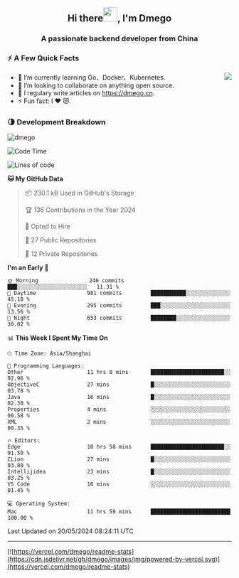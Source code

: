 <h2 align="center">Hi there<img src="https://cdn.jsdelivr.net/gh/dmego/images/img/Hi.gif" height="32" />, I'm Dmego </h2>
<h3 align="center">A passionate backend developer from China</h3>

### ⚡️ A Few Quick Facts

<img align="right" src="https://readme-stats-dmego.vercel.app/api?username=dmego&show_icons=true&icon_color=1573B3&hide_title=true&text_color=718096&bg_color=00000000&hide_border=true"/>

<ul>
    <li> 🌱 I’m currently learning Go、Docker、Kubernetes.</li>
    <li> 👯 I’m looking to collaborate on anything open source.</li>
    <li> 📝 I regulary write articles on <a href="https://dmego.cn">https://dmego.cn</a>.</li>
    <li> ⚡ Fun fact: I ❤️ 😻.</li>
</ul>

### 🌗 Development Breakdown

<img src="https://komarev.com/ghpvc/?username=dmego" alt="dmego" />

<!--START_SECTION:waka-->
![Code Time](http://img.shields.io/badge/Code%20Time-2%2C742%20hrs%2055%20mins-blue)

![Lines of code](https://img.shields.io/badge/From%20Hello%20World%20I%27ve%20Written-688.9%20thousand%20lines%20of%20code-blue)

**🐱 My GitHub Data** 

> 📦 230.1 kB Used in GitHub's Storage 
 > 
> 🏆 136 Contributions in the Year 2024
 > 
> 💼 Opted to Hire
 > 
> 📜 27 Public Repositories 
 > 
> 🔑 12 Private Repositories 
 > 
**I'm an Early 🐤** 

```text
🌞 Morning                246 commits         ███░░░░░░░░░░░░░░░░░░░░░░   11.31 % 
🌆 Daytime                981 commits         ███████████░░░░░░░░░░░░░░   45.10 % 
🌃 Evening                295 commits         ███░░░░░░░░░░░░░░░░░░░░░░   13.56 % 
🌙 Night                  653 commits         ████████░░░░░░░░░░░░░░░░░   30.02 % 
```


📊 **This Week I Spent My Time On** 

```text
🕑︎ Time Zone: Asia/Shanghai

💬 Programming Languages: 
Other                    11 hrs 8 mins       ███████████████████████░░   92.96 % 
ObjectiveC               27 mins             █░░░░░░░░░░░░░░░░░░░░░░░░   03.78 % 
Java                     16 mins             █░░░░░░░░░░░░░░░░░░░░░░░░   02.30 % 
Properties               4 mins              ░░░░░░░░░░░░░░░░░░░░░░░░░   00.58 % 
XML                      2 mins              ░░░░░░░░░░░░░░░░░░░░░░░░░   00.35 % 

🔥 Editors: 
Edge                     10 hrs 58 mins      ███████████████████████░░   91.50 % 
CLion                    27 mins             █░░░░░░░░░░░░░░░░░░░░░░░░   03.80 % 
Intellijidea             23 mins             █░░░░░░░░░░░░░░░░░░░░░░░░   03.25 % 
VS Code                  10 mins             ░░░░░░░░░░░░░░░░░░░░░░░░░   01.45 % 

💻 Operating System: 
Mac                      11 hrs 59 mins      █████████████████████████   100.00 % 
```


 Last Updated on 20/05/2024 08:24:11 UTC
<!--END_SECTION:waka-->

---

[![https://vercel.com/dmego/readme-stats](https://cdn.jsdelivr.net/gh/dmego/images/img/powered-by-vercel.svg)](https://vercel.com/dmego/readme-stats)

